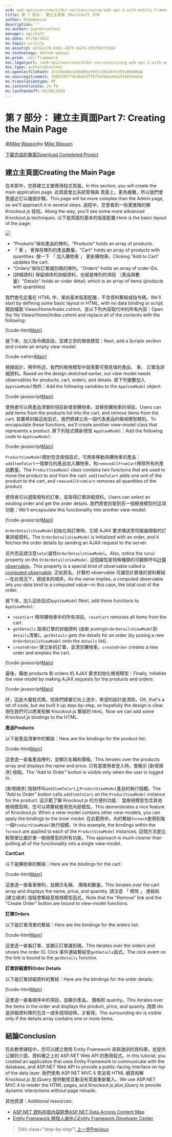 ```yaml
---
uid: web-api/overview/older-versions/using-web-api-1-with-entity-framework-5/using-web-api-with-entity-framework-part-7
title: 第 7 部分： 建立主頁面 |Microsoft 文件
author: MikeWasson
description: ''
ms.author: aspnetcontent
manager: wpickett
ms.date: 07/04/2012
ms.topic: article
ms.assetid: eb32a17b-626c-4373-9a7d-3387992f3c04
ms.technology: dotnet-webapi
ms.prod: .net-framework
msc.legacyurl: /web-api/overview/older-versions/using-web-api-1-with-entity-framework-5/using-web-api-with-entity-framework-part-7
msc.type: authoredcontent
ms.openlocfilehash: 2c378e68a1e6600daf655c19afbfe355e89496d4
ms.sourcegitcommit: f8852267f463b62d7f975e56bea9aa3f68fbbdeb
ms.translationtype: MT
ms.contentlocale: zh-TW
ms.lasthandoff: 04/06/2018
---
```

<a name="part-7-creating-the-main-page"></a><span data-ttu-id="73a9f-102">第 7 部分： 建立主頁面</span><span class="sxs-lookup"><span data-stu-id="73a9f-102">Part 7: Creating the Main Page</span></span>
====================
<span data-ttu-id="73a9f-103">由[Mike Wasson](https://github.com/MikeWasson)</span><span class="sxs-lookup"><span data-stu-id="73a9f-103">by [Mike Wasson](https://github.com/MikeWasson)</span></span>

[<span data-ttu-id="73a9f-104">下載完成的專案</span><span class="sxs-lookup"><span data-stu-id="73a9f-104">Download Completed Project</span></span>](http://code.msdn.microsoft.com/ASP-NET-Web-API-with-afa30545)

## <a name="creating-the-main-page"></a><span data-ttu-id="73a9f-105">建立主頁面</span><span class="sxs-lookup"><span data-stu-id="73a9f-105">Creating the Main Page</span></span>

<span data-ttu-id="73a9f-106">在本節中，您將建立主要應用程式頁面。</span><span class="sxs-lookup"><span data-stu-id="73a9f-106">In this section, you will create the main application page.</span></span> <span data-ttu-id="73a9f-107">此頁面會比系統管理員 頁面上，更為複雜，所以我們會愈趨近它以幾個步驟。</span><span class="sxs-lookup"><span data-stu-id="73a9f-107">This page will be more complex than the Admin page, so we'll approach it in several steps.</span></span> <span data-ttu-id="73a9f-108">過程中，您會看到一些更進階的解 Knockout.js 技術。</span><span class="sxs-lookup"><span data-stu-id="73a9f-108">Along the way, you'll see some more advanced Knockout.js techniques.</span></span> <span data-ttu-id="73a9f-109">以下是頁面的基本的版面配置:</span><span class="sxs-lookup"><span data-stu-id="73a9f-109">Here is the basic layout of the page:</span></span>

![](using-web-api-with-entity-framework-part-7/_static/image1.png)

- <span data-ttu-id="73a9f-110">"Products"保存產品的陣列。</span><span class="sxs-lookup"><span data-stu-id="73a9f-110">"Products" holds an array of products.</span></span>
- <span data-ttu-id="73a9f-111">「 車 」 會保存陣列的產品數量。</span><span class="sxs-lookup"><span data-stu-id="73a9f-111">"Cart" holds an array of products with quantities.</span></span> <span data-ttu-id="73a9f-112">按一下 「 加入購物車 」 更新購物車。</span><span class="sxs-lookup"><span data-stu-id="73a9f-112">Clicking "Add to Cart" updates the cart.</span></span>
- <span data-ttu-id="73a9f-113">"Orders"保存訂單識別碼的陣列。</span><span class="sxs-lookup"><span data-stu-id="73a9f-113">"Orders" holds an array of order IDs.</span></span>
- <span data-ttu-id="73a9f-114">[詳細資料] 保留順序的詳細資料，也就是陣列的項目 （產品與數量）</span><span class="sxs-lookup"><span data-stu-id="73a9f-114">"Details" holds an order detail, which is an array of items (products with quantities)</span></span>

<span data-ttu-id="73a9f-115">我們會先定義在 HTML 中，某些基本版面配置，不含資料繫結或指令碼。</span><span class="sxs-lookup"><span data-stu-id="73a9f-115">We'll start by defining some basic layout in HTML, with no data binding or script.</span></span> <span data-ttu-id="73a9f-116">開啟檔案 Views/Home/Index.cshtml，並以下列內容取代中的所有內容：</span><span class="sxs-lookup"><span data-stu-id="73a9f-116">Open the file Views/Home/Index.cshtml and replace all of the contents with the following:</span></span>

[!code-html[Main](using-web-api-with-entity-framework-part-7/samples/sample1.html)]

<span data-ttu-id="73a9f-117">接下來，加入指令碼區段，並建立空的檢視模型：</span><span class="sxs-lookup"><span data-stu-id="73a9f-117">Next, add a Scripts section and create an empty view-model:</span></span>

[!code-cshtml[Main](using-web-api-with-entity-framework-part-7/samples/sample2.cshtml)]

<span data-ttu-id="73a9f-118">根據設計，稍早所述，我們的檢視模型中就需要可預見值的產品、 車、 訂單及詳細資料。</span><span class="sxs-lookup"><span data-stu-id="73a9f-118">Based on the design sketched earlier, our view model needs observables for products, cart, orders, and details.</span></span> <span data-ttu-id="73a9f-119">將下列變數加入`AppViewModel`物件：</span><span class="sxs-lookup"><span data-stu-id="73a9f-119">Add the following variables to the `AppViewModel` object:</span></span>

[!code-javascript[Main](using-web-api-with-entity-framework-part-7/samples/sample3.js)]

<span data-ttu-id="73a9f-120">使用者可以將產品清單的項目新增至購物車，並移除購物車的項目。</span><span class="sxs-lookup"><span data-stu-id="73a9f-120">Users can add items from the products list into the cart, and remove items from the cart.</span></span> <span data-ttu-id="73a9f-121">若要將封裝這些函式，我們將建立另一個代表產品的檢視模型類別。</span><span class="sxs-lookup"><span data-stu-id="73a9f-121">To encapsulate these functions, we'll create another view-model class that represents a product.</span></span> <span data-ttu-id="73a9f-122">將下列程式碼新增至 `AppViewModel`：</span><span class="sxs-lookup"><span data-stu-id="73a9f-122">Add the following code to `AppViewModel`:</span></span>

[!code-javascript[Main](using-web-api-with-entity-framework-part-7/samples/sample4.js?highlight=4)]

<span data-ttu-id="73a9f-123">`ProductViewModel`類別包含兩個函式，可用來移動與購物車的產品：`addItemToCart`一個單位的產品加入購物車，和`removeAllFromCart`移除所有的產品數量。</span><span class="sxs-lookup"><span data-stu-id="73a9f-123">The `ProductViewModel` class contains two functions that are used to move the product to and from the cart: `addItemToCart` adds one unit of the product to the cart, and `removeAllFromCart` removes all quantities of the product.</span></span>

<span data-ttu-id="73a9f-124">使用者可以選取現有的訂單，並取得訂單詳細資料。</span><span class="sxs-lookup"><span data-stu-id="73a9f-124">Users can select an existing order and get the order details.</span></span> <span data-ttu-id="73a9f-125">我們將會封裝到另一個檢視模型的這項功能：</span><span class="sxs-lookup"><span data-stu-id="73a9f-125">We'll encapsulate this functionality into another view-model:</span></span>

[!code-javascript[Main](using-web-api-with-entity-framework-part-7/samples/sample5.js?highlight=4)]

<span data-ttu-id="73a9f-126">`OrderDetailsViewModel`初始化與訂單時，它將 AJAX 要求傳送至伺服器擷取的訂單詳細資料。</span><span class="sxs-lookup"><span data-stu-id="73a9f-126">The `OrderDetailsViewModel` is initialized with an order, and it fetches the order details by sending an AJAX request to the server.</span></span>

<span data-ttu-id="73a9f-127">另外而且請注意`total`屬性`OrderDetailsViewModel`。</span><span class="sxs-lookup"><span data-stu-id="73a9f-127">Also, notice the `total` property on the `OrderDetailsViewModel`.</span></span> <span data-ttu-id="73a9f-128">這個屬性是特殊種類的可觀察呼叫[計算 observable](http://knockoutjs.com/documentation/computedObservables.html)。</span><span class="sxs-lookup"><span data-stu-id="73a9f-128">This property is a special kind of observable called a [computed observable](http://knockoutjs.com/documentation/computedObservables.html).</span></span> <span data-ttu-id="73a9f-129">正如其名，計算的 observable 可讓您計算值的資料繫結&#8212;在此情況下，總成本的順序。</span><span class="sxs-lookup"><span data-stu-id="73a9f-129">As the name implies, a computed observable lets you data bind to a computed value&#8212;in this case, the total cost of the order.</span></span>

<span data-ttu-id="73a9f-130">接下來，加入這些函式`AppViewModel`:</span><span class="sxs-lookup"><span data-stu-id="73a9f-130">Next, add these functions to `AppViewModel`:</span></span>

- <span data-ttu-id="73a9f-131">`resetCart` 移除購物車中的所有項目。</span><span class="sxs-lookup"><span data-stu-id="73a9f-131">`resetCart` removes all items from the cart.</span></span>
- <span data-ttu-id="73a9f-132">`getDetails` 取得訂單的詳細資料 (由新 pusing`OrderDetailsViewModel`到`details`清單)。</span><span class="sxs-lookup"><span data-stu-id="73a9f-132">`getDetails` gets the details for an order (by pusing a new `OrderDetailsViewModel` onto the `details` list).</span></span>
- <span data-ttu-id="73a9f-133">`createOrder` 建立新的訂單，並清空購物車。</span><span class="sxs-lookup"><span data-stu-id="73a9f-133">`createOrder` creates a new order and empties the cart.</span></span>


[!code-javascript[Main](using-web-api-with-entity-framework-part-7/samples/sample6.js?highlight=4)]

<span data-ttu-id="73a9f-134">最後，藉由 products 和 orders 的 AJAX 要求初始化檢視模型：</span><span class="sxs-lookup"><span data-stu-id="73a9f-134">Finally, initialize the view model by making AJAX requests for the products and orders:</span></span>

[!code-javascript[Main](using-web-api-with-entity-framework-part-7/samples/sample7.js)]

<span data-ttu-id="73a9f-135">好，這是大量程式碼，但我們建置它向上逐步，希望的設計是清除。</span><span class="sxs-lookup"><span data-stu-id="73a9f-135">OK, that's a lot of code, but we built it up step-by-step, so hopefully the design is clear.</span></span> <span data-ttu-id="73a9f-136">現在我們可以將某些解 Knockout.js 繫結的 html。</span><span class="sxs-lookup"><span data-stu-id="73a9f-136">Now we can add some Knockout.js bindings to the HTML.</span></span>

<span data-ttu-id="73a9f-137">**產品**</span><span class="sxs-lookup"><span data-stu-id="73a9f-137">**Products**</span></span>

<span data-ttu-id="73a9f-138">以下是產品清單中的繫結：</span><span class="sxs-lookup"><span data-stu-id="73a9f-138">Here are the bindings for the product list:</span></span>

[!code-html[Main](using-web-api-with-entity-framework-part-7/samples/sample8.html)]

<span data-ttu-id="73a9f-139">這會逐一查看產品陣列，並顯示名稱和價格。</span><span class="sxs-lookup"><span data-stu-id="73a9f-139">This iterates over the products array and displays the name and price.</span></span> <span data-ttu-id="73a9f-140">只有當使用者登入時，會顯示 [新增順序] 按鈕。</span><span class="sxs-lookup"><span data-stu-id="73a9f-140">The "Add to Order" button is visible only when the user is logged in.</span></span>

<span data-ttu-id="73a9f-141">[新增順序] 按鈕呼叫`addItemToCart`上`ProductViewModel`產品的執行個體。</span><span class="sxs-lookup"><span data-stu-id="73a9f-141">The "Add to Order" button calls `addItemToCart` on the `ProductViewModel` instance for the product.</span></span> <span data-ttu-id="73a9f-142">這示範了解 Knockout.js 的方便的功能： 當檢視模型包含其他檢視模型時，您可以將繫結套用至內部模型。</span><span class="sxs-lookup"><span data-stu-id="73a9f-142">This demonstrates a nice feature of Knockout.js: When a view-model contains other view-models, you can apply the bindings to the inner model.</span></span> <span data-ttu-id="73a9f-143">在此範例中，內的繫結`foreach`套用到每一個`ProductViewModel`執行個體。</span><span class="sxs-lookup"><span data-stu-id="73a9f-143">In this example, the bindings within the `foreach` are applied to each of the `ProductViewModel` instances.</span></span> <span data-ttu-id="73a9f-144">這個方法是比較簡單比置於單一檢視模型的所有功能。</span><span class="sxs-lookup"><span data-stu-id="73a9f-144">This approach is much cleaner than putting all of the functionality into a single view-model.</span></span>

<span data-ttu-id="73a9f-145">**Cart**</span><span class="sxs-lookup"><span data-stu-id="73a9f-145">**Cart**</span></span>

<span data-ttu-id="73a9f-146">以下是購物車的繫結：</span><span class="sxs-lookup"><span data-stu-id="73a9f-146">Here are the bindings for the cart:</span></span>

[!code-html[Main](using-web-api-with-entity-framework-part-7/samples/sample9.html)]

<span data-ttu-id="73a9f-147">這會逐一查看車陣列，並顯示名稱、 價格和數量。</span><span class="sxs-lookup"><span data-stu-id="73a9f-147">This iterates over the cart array and displays the name, price, and quantity.</span></span> <span data-ttu-id="73a9f-148">請注意 「 移除 」 連結和 [建立順序] 按鈕會繫結至檢視模型函式。</span><span class="sxs-lookup"><span data-stu-id="73a9f-148">Note that the "Remove" link and the "Create Order" button are bound to view-model functions.</span></span>

<span data-ttu-id="73a9f-149">**訂單**</span><span class="sxs-lookup"><span data-stu-id="73a9f-149">**Orders**</span></span>

<span data-ttu-id="73a9f-150">以下是訂單清單的繫結：</span><span class="sxs-lookup"><span data-stu-id="73a9f-150">Here are the bindings for the orders list:</span></span>

[!code-html[Main](using-web-api-with-entity-framework-part-7/samples/sample10.html)]

<span data-ttu-id="73a9f-151">這會逐一查看訂單，並顯示訂單識別碼。</span><span class="sxs-lookup"><span data-stu-id="73a9f-151">This iterates over the orders and shows the order ID.</span></span> <span data-ttu-id="73a9f-152">Click 事件連結繫結至`getDetails`函式。</span><span class="sxs-lookup"><span data-stu-id="73a9f-152">The click event on the link is bound to the `getDetails` function.</span></span>

<span data-ttu-id="73a9f-153">**訂單詳細資料**</span><span class="sxs-lookup"><span data-stu-id="73a9f-153">**Order Details**</span></span>

<span data-ttu-id="73a9f-154">以下是訂單詳細資料的繫結：</span><span class="sxs-lookup"><span data-stu-id="73a9f-154">Here are the bindings for the order details:</span></span>

[!code-html[Main](using-web-api-with-entity-framework-part-7/samples/sample11.html)]

<span data-ttu-id="73a9f-155">這會逐一查看順序中的項目，並顯示產品、 價格和 quanity。</span><span class="sxs-lookup"><span data-stu-id="73a9f-155">This iterates over the items in the order and displays the product, price, and quanity.</span></span> <span data-ttu-id="73a9f-156">周圍 div 是詳細資料陣列包含一或多個項目時，才看得。</span><span class="sxs-lookup"><span data-stu-id="73a9f-156">The surrounding div is visible only if the details array contains one or more items.</span></span>

## <a name="conclusion"></a><span data-ttu-id="73a9f-157">結論</span><span class="sxs-lookup"><span data-stu-id="73a9f-157">Conclusion</span></span>

<span data-ttu-id="73a9f-158">在此教學課程中，您可以建立使用 Entity Framework 來與通訊的資料庫，並提供公開的介面，資料層之上的 ASP.NET Web API 的應用程式。</span><span class="sxs-lookup"><span data-stu-id="73a9f-158">In this tutorial, you created an application that uses Entity Framework to communicate with the database, and ASP.NET Web API to provide a public-facing interface on top of the data layer.</span></span> <span data-ttu-id="73a9f-159">我們使用 ASP.NET MVC 4 來呈現 HTML 網頁和解 Knockout.js 加 jQuery 提供動態互動沒有頁面重新載入。</span><span class="sxs-lookup"><span data-stu-id="73a9f-159">We use ASP.NET MVC 4 to render the HTML pages, and Knockout.js plus jQuery to provide dynamic interactions without page reloads.</span></span>

<span data-ttu-id="73a9f-160">其他資源：</span><span class="sxs-lookup"><span data-stu-id="73a9f-160">Additional resources:</span></span>

- [<span data-ttu-id="73a9f-161">ASP.NET 資料存取內容對應</span><span class="sxs-lookup"><span data-stu-id="73a9f-161">ASP.NET Data Access Content Map</span></span>](https://msdn.microsoft.com/library/6759sth4.aspx)
- [<span data-ttu-id="73a9f-162">Entity Framework 開發人員中心</span><span class="sxs-lookup"><span data-stu-id="73a9f-162">Entity Framework Developer Center</span></span>](https://msdn.microsoft.com/data/ef)

> [!div class="step-by-step"]
> [<span data-ttu-id="73a9f-163">上一步</span><span class="sxs-lookup"><span data-stu-id="73a9f-163">Previous</span></span>](using-web-api-with-entity-framework-part-6.md)
